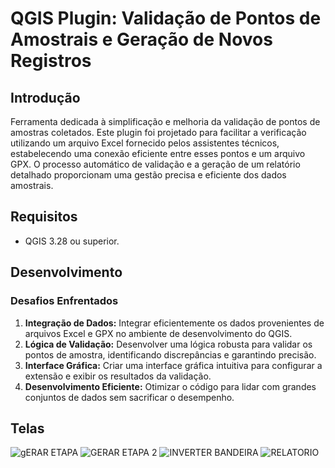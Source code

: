 # QGIS Plugin: Validação de Pontos de Amostrais e Geração de Novos Registros

## Introdução

 Ferramenta dedicada à simplificação e melhoria da validação de pontos de amostras coletados. Este plugin foi projetado para facilitar a verificação utilizando um arquivo Excel fornecido pelos assistentes técnicos, estabelecendo uma conexão eficiente entre esses pontos e um arquivo GPX. O processo automático de validação e a geração de um relatório detalhado proporcionam uma gestão precisa e eficiente dos dados amostrais.

## Requisitos

- QGIS 3.28 ou superior.

## Desenvolvimento

### Desafios Enfrentados

1. **Integração de Dados:** Integrar eficientemente os dados provenientes de arquivos Excel e GPX no ambiente de desenvolvimento do QGIS.
2. **Lógica de Validação:** Desenvolver uma lógica robusta para validar os pontos de amostra, identificando discrepâncias e garantindo precisão.
3. **Interface Gráfica:** Criar uma interface gráfica intuitiva para configurar a extensão e exibir os resultados da validação.
4. **Desenvolvimento Eficiente:** Otimizar o código para lidar com grandes conjuntos de dados sem sacrificar o desempenho.

## Telas
![gERAR ETAPA](https://github.com/SouzaVI/VALIDAR-AMOSTRAGEM/assets/98165012/05a4789f-5e7c-49da-b2a9-386827998b7d)
![GERAR ETAPA 2](https://github.com/SouzaVI/VALIDAR-AMOSTRAGEM/assets/98165012/18fef25c-da38-40a9-a62a-0687a6e92e99)
![INVERTER BANDEIRA](https://github.com/SouzaVI/VALIDAR-AMOSTRAGEM/assets/98165012/b9ea5341-8bda-4b3a-b7f0-8fdefba83d95)
![RELATORIO](https://github.com/SouzaVI/VALIDAR-AMOSTRAGEM/assets/98165012/7fe31bed-1f4b-4287-827a-e3b4cbb2c4a2)
